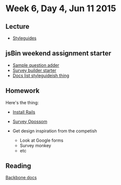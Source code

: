 # Week 6, Day 4, Jun 11 2015

## Lecture

- [Styleguides](https://github.com/tiy-durham-fe-cohort4/resources/blob/master/lessons/style-guides.md)

## jsBin weekend assignment starter

- [Sample question adder](http://jsbin.com/boponi/1/edit?html,js,output)
- [Survey builder starter](http://jsbin.com/jogabu/1/edit?html,output)
- [Docs list styleguideish thing](http://jsbin.com/ziwagu/1/edit?html,output)

## Homework

Here's the thing:

- [Install Rails](http://tiyd-rails-2015-05.github.io/before/setup.html)

- [Survey Opossom](https://github.com/masonfmatthews/rails_assignments/tree/master/projects/survey_opossum)
- Get design inspiration from the competish
  - Look at Google forms
  - Survey monkey
  - etc

## Reading

[Backbone docs](http://backbonejs.org/)
